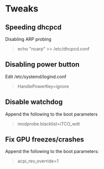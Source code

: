 # Tweaks

## Speeding dhcpcd

Disabling ARP probing

> echo "noarp" >> /etc/dhcpcd.conf

## Disabling power button

Edit /etc/systemd/logind.conf

> HandlePowerKey=ignore

## Disable watchdog

Append the following to the boot parameters

> modprobe.blacklist=iTCO_wdt

## Fix GPU freezes/crashes

Append the following to the boot parameters:

> acpi_rev_override=1
